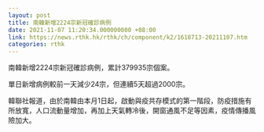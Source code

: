 ```yaml
---
layout: post
title: 南韓新增2224宗新冠確診病例
date: 2021-11-07 11:20:34.000000000 +08:00
link: https://news.rthk.hk/rthk/ch/component/k2/1618713-20211107.htm
categories: rthk
---
```


南韓新增2224宗新冠確診病例，累計379935宗個案。

單日新增病例較前一天減少24宗，但連續5天超過2000宗。

韓聯社報道，由於南韓由本月1日起，啟動與疫共存模式的第一階段，防疫措施有所放寬，人口流動量增加，再加上天氣轉冷後，開窗通風不足等因素，疫情傳播風險加大。
